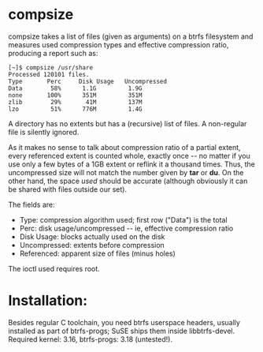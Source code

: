 # compsize

compsize takes a list of files (given as arguments) on a btrfs filesystem
and measures used compression types and effective compression ratio,
producing a report such as:

```
[~]$ compsize /usr/share
Processed 120101 files.
Type       Perc     Disk Usage   Uncompressed
Data        58%      1.1G         1.9G
none       100%      351M         351M
zlib        29%       41M         137M
lzo         51%      776M         1.4G
```

A directory has no extents but has a (recursive) list of files.  A
non-regular file is silently ignored.

As it makes no sense to talk about compression ratio of a partial extent,
every referenced extent is counted whole, exactly once -- no matter if you
use only a few bytes of a 1GB extent or reflink it a thousand times.  Thus,
the uncompressed size will not match the number given by **tar** or **du**.
On the other hand, the space _used_ should be accurate (although obviously
it can be shared with files outside our set).

The fields are:
 * Type: compression algorithm used; first row ("Data") is the total
 * Perc: disk usage/uncompressed -- ie, effective compression ratio
 * Disk Usage: blocks actually used on the disk
 * Uncompressed: extents before compression
 * Referenced: apparent size of files (minus holes)

The ioctl used requires root.

# Installation:

Besides regular C toolchain, you need btrfs userspace headers, usually
installed as part of btrfs-progs; SuSE ships them inside libbtrfs-devel.
Required kernel: 3.16, btrfs-progs: 3.18 (untested!).
